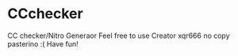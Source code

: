 # CCchecker
CC checker/Nitro Generaor
Feel free to use
Creator xqr666 
no copy pasterino :(
Have fun!
